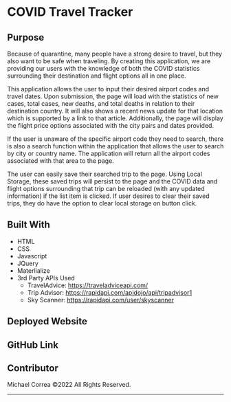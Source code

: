 # COVID Travel Tracker

## Purpose

Because of quarantine, many people have a strong desire to travel, but they also want to be safe when traveling. By creating this application, we are providing our users with the knowledge of both the COVID statistics surrounding their destination and flight options all in one place.

This application allows the user to input their desired airport codes and travel dates. Upon submission, the page will load with the statistics of new cases, total cases, new deaths, and total deaths in relation to their destination country. It will also shows a recent news update for that location which is supported by a link to that article. Additionally, the page will display the flight price options associated with the city pairs and dates provided.

If the user is unaware of the specific airport code they need to search, there is also a search function within the application that allows the user to search by city or country name. The application will return all the airport codes associated with that area to the page.

The user can easily save their searched trip to the page. Using Local Storage, these saved trips will persist to the page and the COVID data and flight options surrounding that trip can be reloaded (with any updated information) if the list item is clicked. If user desires to clear their saved trips, they do have the option to clear local storage on button click.

## Built With

* HTML
* CSS
* Javascript
* JQuery
* Materlialize
* 3rd Party APIs Used
  * TravelAdvice: <https://traveladviceapi.com/>
  * Trip Advisor: <https://rapidapi.com/apidojo/api/tripadvisor1>
  * Sky Scanner: <https://rapidapi.com/user/skyscanner>

## Deployed Website

## GitHub Link

## Contributor

Michael Correa ©2022 All Rights Reserved.
- - -
